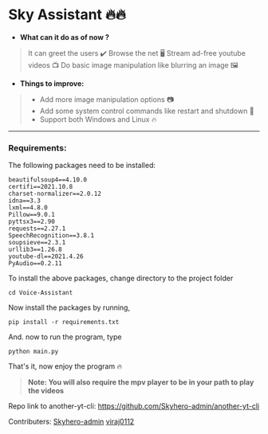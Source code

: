 # Sky Assistant 🔥🔥

- **What can it do as of now ?**
> It can greet the users ✔️
> Browse the net 🖥️
> Stream ad-free youtube videos 📺
> Do basic image manipulation like blurring an image 🖼️

- **Things to improve:**
> - Add more image manipulation options 📷
> - Add some system control commands like restart and shutdown 🔌
> - Support both Windows and Linux 🔥

---

### **Requirements**:
The following packages need to be installed:
```
beautifulsoup4==4.10.0
certifi==2021.10.8
charset-normalizer==2.0.12
idna==3.3
lxml==4.8.0
Pillow==9.0.1
pyttsx3==2.90
requests==2.27.1
SpeechRecognition==3.8.1
soupsieve==2.3.1
urllib3==1.26.8
youtube-dl==2021.4.26
PyAudio==0.2.11
```
To install the above packages, change directory to the project folder
```shell
cd Voice-Assistant
```
Now install the packages by running,
```shell
pip install -r requirements.txt
```
And. now to run the program, type
```shell
python main.py
```

That's it, now enjoy the program 🔥

> **Note: You will also require the mpv player to be in your path to play the videos**

Repo link to another-yt-cli: https://github.com/Skyhero-admin/another-yt-cli

Contributers: 
[Skyhero-admin](https://github.com/Skyhero-admin)
[viraj0112](https://github.com/viraj0112)